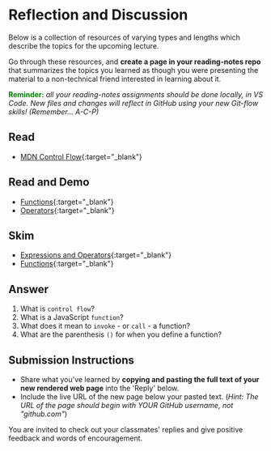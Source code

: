 # Reflection and Discussion

Below is a collection of resources of varying types and lengths which describe the topics for the upcoming lecture.

Go through these resources, and **create a page in your reading-notes repo** that summarizes the topics you learned as though you were presenting the material to a non-technical friend interested in learning about it.

<strong style="color: green">Reminder:</strong> *all your reading-notes assignments should be done locally, in VS Code. New files and changes will reflect in GitHub using your new Git-flow skills! (Remember... A-C-P)*

## Read

* [MDN Control Flow](https://developer.mozilla.org/en-US/docs/Glossary/Control_flow){:target="_blank"}

## Read and Demo

* [Functions](https://www.w3schools.com/js/js_functions.asp){:target="_blank"}
* [Operators](https://www.w3schools.com/js/js_operators.asp){:target="_blank"}

## Skim

* [Expressions and Operators](https://developer.mozilla.org/en-US/docs/Web/JavaScript/Guide/Expressions_and_Operators){:target="_blank"}
* [Functions](https://developer.mozilla.org/en-US/docs/Web/JavaScript/Guide/Functions){:target="_blank"}

## Answer

1. What is `control flow`?
2. What is a JavaScript `function`?
3. What does it mean to `invoke` - or `call` - a function?
4. What are the parenthesis `()` for when you define a function?

## Submission Instructions

* Share what you've learned by **copying and pasting the full text of your new rendered web page** into the 'Reply' below.
* Include the live URL of the new page below your pasted text. (*Hint: The URL of the page should begin with YOUR GitHub username, not "github.com"*)

You are invited to check out your classmates' replies and give positive feedback and words of encouragement.
